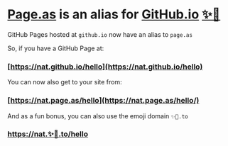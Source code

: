 # [Page.as](https://page.as) is an alias for [GitHub.io](https://github.io) [✨🚀](https://✨🚀.to)

GitHub Pages hosted at `github.io` now have an alias to `page.as`

So, if you have a GitHub Page at:

### [https://nat.github.io/hello](https://nat.github.io/hello) 

You can now also get to your site from:

### [https://nat.page.as/hello](https://nat.page.as/hello/)

And as a fun bonus, you can also use the emoji domain `✨🚀.to`

### [https://nat.✨🚀.to/hello](https://nat.✨🚀.to/hello/)
